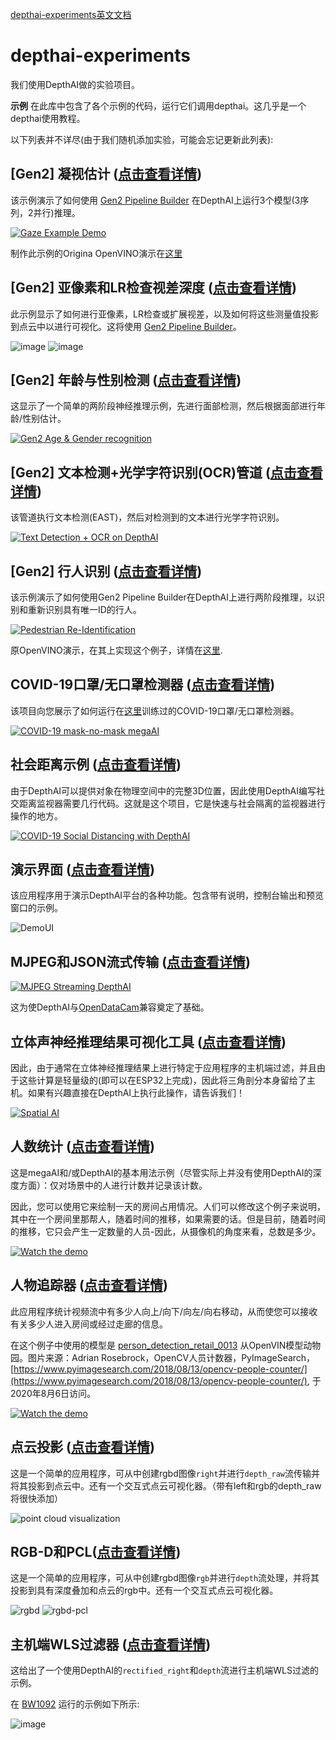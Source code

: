 [depthai-experiments英文文档](README.md)

# depthai-experiments
我们使用DepthAI做的实验项目。

**示例** 在此库中包含了各个示例的代码，运行它们调用depthai。这几乎是一个depthai使用教程。

以下列表并不详尽(由于我们随机添加实验，可能会忘记更新此列表):

## [Gen2] 凝视估计 ([点击查看详情](https://github.com/luxonis/depthai-experiments/tree/master/gen2-gaze-estimation))

该示例演示了如何使用 [Gen2 Pipeline Builder](https://github.com/luxonis/depthai/issues/136) 在DepthAI上运行3个模型(3序列，2并行)推理。

[![Gaze Example Demo](https://user-images.githubusercontent.com/5244214/96713680-426c7a80-13a1-11eb-81e6-238e3decb7be.gif)](https://www.youtube.com/watch?v=OzgK5-APxBU)

制作此示例的Origina OpenVINO演示在[这里](https://github.com/LCTyrell/Gaze_pointer_controller)

## [Gen2] 亚像素和LR检查视差深度 ([点击查看详情](https://github.com/luxonis/depthai-experiments/tree/master/gen2-camera-demo))

此示例显示了如何进行亚像素，LR检查或扩展视差，以及如何将这些测量值投影到点云中以进行可视化。这将使用 [Gen2 Pipeline Builder](https://github.com/luxonis/depthai/issues/136)。

![image](https://user-images.githubusercontent.com/32992551/99454609-e59eaa00-28e3-11eb-8858-e82fd8e6eaac.png)
![image](https://user-images.githubusercontent.com/32992551/99454680-fea75b00-28e3-11eb-80bc-2004016d75e2.png)

## [Gen2] 年龄与性别检测 ([点击查看详情](https://github.com/luxonis/depthai-experiments/tree/master/gen2-age-gender#gen2-age--gender-recognition))

这显示了一个简单的两阶段神经推理示例，先进行面部检测，然后根据面部进行年龄/性别估计。

[![Gen2 Age & Gender recognition](https://user-images.githubusercontent.com/5244214/106005496-954a8200-60b4-11eb-923e-b84df9de9fff.gif)](https://www.youtube.com/watch?v=PwnVrPaF-vs "Age/Gender recognition on DepthAI")

## [Gen2] 文本检测+光学字符识别(OCR)管道 ([点击查看详情](https://github.com/luxonis/depthai-experiments/tree/master/gen2-ocr#gen2-text-detection--optical-character-recognition-ocr-pipeline))

该管道执行文本检测(EAST)，然后对检测到的文本进行光学字符识别。

[![Text Detection + OCR on DepthAI](https://user-images.githubusercontent.com/32992551/105749667-f6315900-5f00-11eb-92bd-a297590adedc.png)](https://www.youtube.com/watch?v=YWIZYeixQjc "Gen2 OCR Pipeline")

## [Gen2] 行人识别 ([点击查看详情](https://github.com/luxonis/depthai-experiments/tree/master/gen2-pedestrian-reidentification))

该示例演示了如何使用Gen2 Pipeline Builder在DepthAI上进行两阶段推理，以识别和重新识别具有唯一ID的行人。

[![Pedestrian Re-Identification](https://user-images.githubusercontent.com/32992551/108567421-71e6b180-72c5-11eb-8af0-c6e5c3382874.png)](https://www.youtube.com/watch?v=QlXGtMWVV18 "Person Re-ID on DepthAI")

原OpenVINO演示，在其上实现这个例子，详情在[这里](https://docs.openvinotoolkit.org/2020.1/_demos_pedestrian_tracker_demo_README.html).

## COVID-19口罩/无口罩检测器 ([点击查看详情](https://github.com/luxonis/depthai-experiments/blob/master/coronamask))

该项目向您展示了如何运行在[这里](https://github.com/luxonis/depthai-ml-training/tree/master/colab-notebooks#covid-19-maskno-mask-training-)训练过的COVID-19口罩/无口罩检测器。

[![COVID-19 mask-no-mask megaAI](https://user-images.githubusercontent.com/5244214/90733159-74436100-e2cc-11ea-8fb6-d4be937d90e5.gif)](https://photos.app.goo.gl/mJZ8TdWoNatHzW4x7 "COVID-19 mask detection")

## 社会距离示例 ([点击查看详情](https://github.com/luxonis/depthai-experiments/tree/master/social-distancing))

由于DepthAI可以提供对象在物理空间中的完整3D位置，因此使用DepthAI编写社交距离监视器需要几行代码。这就是这个项目，它是快速与社会隔离的监视器进行操作的地方。

[![COVID-19 Social Distancing with DepthAI](https://user-images.githubusercontent.com/5244214/90741333-73f89500-e2cf-11ea-919b-b1f47dc55c4a.gif)](https://www.youtube.com/watch?v=-Ut9TemGZ8I "DepthAI Social Distancing Proof of Concept")

## 演示界面 ([点击查看详情](https://github.com/luxonis/depthai-python/tree/gen2_develop/examples))

该应用程序用于演示DepthAI平台的各种功能。包含带有说明，控制台输出和预览窗口的示例。

![DemoUI](./demo-ui/preview.png)

## MJPEG和JSON流式传输 ([点击查看详情](https://github.com/luxonis/depthai-experiments/tree/master/mjpeg-streaming))

[![MJPEG Streaming DepthAI](https://user-images.githubusercontent.com/5244214/90745571-92ab5b80-e2d0-11ea-9052-3f0c8afa9b0b.gif)](https://www.youtube.com/watch?v=695o0EO1Daw "DepthAI on Mac")

这为使DepthAI与[OpenDataCam](https://github.com/opendatacam/opendatacam)兼容奠定了基础。

## 立体声神经推理结果可视化工具 ([点击查看详情](https://github.com/luxonis/depthai-experiments/tree/master/triangulation-3D-visualizer))

因此，由于通常在立体神经推理结果上进行特定于应用程序的主机端过滤，并且由于这些计算是轻量级的(即可以在ESP32上完成)，因此将三角剖分本身留给了主机。如果有兴趣直接在DepthAI上执行此操作，请告诉我们！

[![Spatial AI](https://user-images.githubusercontent.com/5244214/90748450-7c9e9a80-e2d2-11ea-9e9e-da65b5d9e6f0.gif)](https://www.youtube.com/watch?v=Cs8xo3mPBMg "3D Facial Landmark visualization")

## 人数统计 ([点击查看详情](https://github.com/luxonis/depthai-experiments/blob/master/people-counter))

这是megaAI和/或DepthAI的基本用法示例（尽管实际上并没有使用DepthAI的深度方面）：仅对场景中的人进行计数并记录该计数。

因此，您可以使用它来绘制一天的房间占用情况。人们可以修改这个例子来说明，其中在一个房间里那帮人，随着时间的推移，如果需要的话。但是目前，随着时间的推移，它只会产生一定数量的人员-因此，从摄像机的角度来看，总数是多少。

[![Watch the demo](https://user-images.githubusercontent.com/5244214/90751105-fc7a3400-e2d5-11ea-82fe-3c7797e99e3e.gif)](https://youtu.be/M0xQI1kXju4)

## 人物追踪器 ([点击查看详情](https://github.com/luxonis/depthai-experiments/tree/master/people-tracker))

此应用程序统计视频流中有多少人向上/向下/向左/向右移动，从而使您可以接收有关多少人进入房间或​​经过走廊的信息。

在这个例子中使用的模型是 [person_detection_retail_0013](https://docs.openvinotoolkit.org/latest/omz_models_intel_person_detection_retail_0013_description_person_detection_retail_0013.html) 从OpenVIN模型动物园。图片来源：Adrian Rosebrock，OpenCV人员计数器，PyImageSearch， [https://www.pyimagesearch.com/2018/08/13/opencv-people-counter/](https://www.pyimagesearch.com/2018/08/13/opencv-people-counter/), 于2020年8月6日访问。

[![Watch the demo](https://user-images.githubusercontent.com/5244214/90752628-ee2d1780-e2d7-11ea-8e48-ca94b02a7674.gif)](https://youtu.be/8RiHkkGKdj0)


## 点云投影 ([点击查看详情](https://github.com/luxonis/depthai-experiments/blob/master/point-cloud-projection))

这是一个简单的应用程序，可从中创建rgbd图像`right`并进行`depth_raw`流传输并将其投影到点云中。还有一个交互式点云可视化器。（带有left和rgb的depth_raw将很快添加）

![point cloud visualization](https://media.giphy.com/media/W2Es1aC7N0XZIlyRmf/giphy.gif)


## RGB-D和PCL([点击查看详情](https://github.com/luxonis/depthai-experiments/tree/master/pcl-projection-rgb))

这是一个简单的应用程序，可从中创建rgbd图像`rgb`并进行`depth`流处理，并将其投影到具有深度叠加和点云的rgb中。还有一个交互式点云可视化器。

![rgbd](https://media.giphy.com/media/SnW9p4r3feMQGOmayy/giphy.gif)
![rgbd-pcl](https://media.giphy.com/media/UeAlkPpeHaxItO0NJ6/giphy.gif)


## 主机端WLS过滤器 ([点击查看详情](https://github.com/luxonis/depthai-experiments/tree/master/gen2-wls-filter))

这给出了一个使用DepthAI的`rectified_right`和`depth`流进行主机端WLS过滤的示例。 

在 [BW1092](https://shop.luxonis.com/collections/all/products/bw1092-pre-order) 运行的示例如下所示:

![image](https://user-images.githubusercontent.com/32992551/94463964-fc920d00-017a-11eb-9e99-8a023cdc8a72.png)
